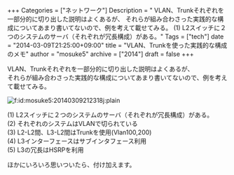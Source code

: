 +++
Categories = ["ネットワーク"]
Description = " VLAN、Trunkそれぞれを一部分的に切り出した説明はよくあるが、 それらが組み合わさった実践的な構成についてあまり書いてないので、例を考えて載せてみる。    (1) L2スイッチに２つのシステムのサーバ（それぞれが冗長構成）がある。"
Tags = ["tech"]
date = "2014-03-09T21:25:00+09:00"
title = "VLAN、Trunkを使った実践的な構成のメモ"
author = "mosuke5"
archive = ["2014"]
draft = false
+++

<body>
<p>VLAN、Trunkそれぞれを一部分的に切り出した説明はよくあるが、<br>
それらが組み合わさった実践的な構成についてあまり書いてないので、例を考えて載せてみる。</p>
<p><span itemscope itemtype="http://schema.org/Photograph"><img src="http://cdn-ak.f.st-hatena.com/images/fotolife/m/mosuke5/20140309/20140309212318.jpg" alt="f:id:mosuke5:20140309212318j:plain" title="f:id:mosuke5:20140309212318j:plain" class="hatena-fotolife" itemprop="image"></span></p>
<p>(1) L2スイッチに２つのシステムのサーバ（それぞれが冗長構成）がある。<br>
(2) それぞれのシステムはVLANで切られている<br>
(3) L2-L2間、L3-L2間はTrunkを使用(Vlan100,200)<br>
(4) L3インターフェースはサブインタフェース利用<br>
(5) L3の冗長はHSRPを利用</p>
<p>ほかにいろいろ思いついたら、付け加えます。</p>
</body>
